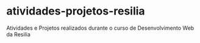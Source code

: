 # atividades-projetos-resilia
Atividades e Projetos realizados durante o curso de Desenvolvimento Web da Resilia
